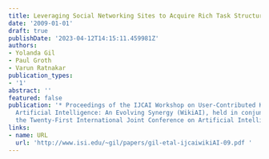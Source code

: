 ```yaml
---
title: Leveraging Social Networking Sites to Acquire Rich Task Structure
date: '2009-01-01'
draft: true
publishDate: '2023-04-12T14:15:11.459981Z'
authors:
- Yolanda Gil
- Paul Groth
- Varun Ratnakar
publication_types:
- '1'
abstract: ''
featured: false
publication: '* Proceedings of the IJCAI Workshop on User-Contributed Knowledge and
  Artificial Intelligence: An Evolving Synergy (WikiAI), held in conjunction with
  the Twenty-First International Joint Conference on Artificial Intelligence (IJCAI)*'
links:
- name: URL
  url: 'http://www.isi.edu/~gil/papers/gil-etal-ijcaiwikiAI-09.pdf '
---
```



